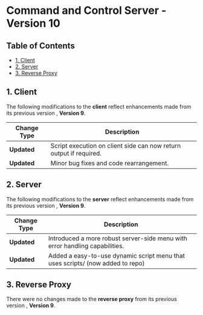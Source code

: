 # Command and Control Server - Version 10

## Table of Contents
- [1. Client](#1-client)
- [2. Server](#2-server)
- [3. Reverse Proxy](#3-reverse-proxy)

## 1. Client

The following modifications to the **client** reflect enhancements made from its previous version , **Version 9**.

| Change Type | Description |
|-------------|-------------|
| **Updated** | Script execution on client side can now return output if required. |
| **Updated** | Minor bug fixes and code rearrangement. |

## 2. Server 

The following modifications to the **server** reflect enhancements made from its previous version , **Version 9**.

| Change Type | Description |
|-------------|-------------|
| **Updated** | Introduced a more robust server-side menu with error handling capabilities. |
| **Updated** | Added a easy-to-use dynamic script menu that uses scripts/ (now added to repo) |


## 3. Reverse Proxy 

There were no changes made to the **reverse proxy** from its previous version , **Version 9**.

